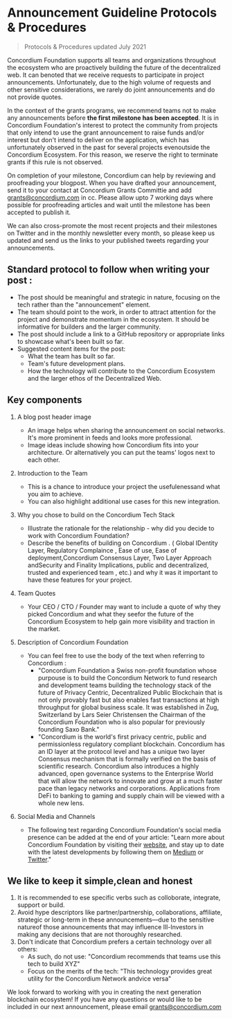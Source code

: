 # Announcement Guideline Protocols & Procedures

> Protocols & Procedures updated July 2021

Concordium Foundation supports all teams and organizations throughout the ecosystem who are proactively building the future of the decentralized web. It can benoted that we receive requests to participate in project announcements. Unfortunately, due to the high volume of requests and other sensitive considerations, we rarely do joint announcements and do not provide quotes.

In the context of the grants programs, we recommend teams not to make any announcements before **the first milestone has been accepted**. It is in Concordium Foundation's interest to protect the community from projects that only intend to use the grant announcement to raise funds and/or interest but don't intend to deliver on the application, which has unfortunately observed in the past for several projects evenoutside the Concordium Ecosystem. For this reason, we reserve the right to terminate grants if this rule is not observed.

On completion of your milestone, Concordium can help by reviewing and proofreading your blogpost. When you have drafted your announcement, send it to your contact at Concordium Grants Committie and add grants@concordium.com in cc. Please allow upto 7 working days where possible for proofreading articles and wait until the milestone has been accepted to publish it.

We can also cross-promote the most recent projects and their milestones on Twitter and in the monthly newsletter every month, so please keep us updated and send us the links to your published tweets regarding your announcements.

## Standard protocol to follow when writing your post :

- The post should be meaningful and strategic in nature, focusing on the tech rather than the "announcement" element.
- The team should point to the work, in order to attract attention for the project and demonstrate momentum in the ecosystem. It should be informative for builders and the larger community.
- The post should include a link to a GitHub repository or appropriate links to showcase what's been built so far.
- Suggested content items for the post:
  - What the team has built so far.
  - Team's future development plans.
  - How the technology will contribute to the Concordium Ecosystem and the larger ethos of the Decentralized Web.

## Key components

1. A blog post header image
   - An image helps when sharing the announcement on social networks. It's more prominent in feeds and looks more professional.
   - Image ideas include showing how Concordium fits into your architecture. Or alternatively you can put the teams' logos next to each other.

2. Introduction to the Team
   - This is a chance to introduce your project the usefulenessand what you aim to achieve.
   - You can also highlight additional use cases for this new integration.

3. Why you chose to build on the Concordium Tech Stack
   - Illustrate the rationale for the relationship - why did you decide to work with Concordium Foundation?
   - Describe the benefits of building on Concordium . ( Global IDentity Layer, Regulatory Complaince , Ease of use, Ease of deployment,Concordium Consensus Layer, Two Layer Approach andSecurity and Finality Implications, public and decentralized, trusted and experienced team , etc.) and why it was it important to have these features for your project.

4. Team Quotes
   - Your CEO / CTO / Founder may want to include a quote of why they picked Concordium and what they seefor the future of the Concordium Ecosystem to help gain more visibility and traction in the market.

5. Description of Concordium Foundation
   - You can feel free to use the body of the text when referring to Concordium :
     - "Concordium Foundation a Swiss non-profit foundation whose purpouse is to build the Concordium Network to fund research and development teams building the
technology stack of the future of Privacy Centric, Decentralized Public Blockchain that is not only provably fast but also enables fast transactions at high throughput for global business scale. It was established in Zug, Switzerland by Lars Seier Christensen the Chairman of the Concordium Foundation who is also popular for previously founding Saxo Bank."
     - "Concordium is the world's first privacy centric, public and permissionless regulatory compliant blockchain. Concordium has an ID layer at the protocol level and has a unique two layer Consensus mechanism that is formally verified on the basis of scientific research. Concordium also introduces a highly advanced, open governance systems to the Enterprise World that will allow the network to innovate and grow at a much faster pace than legacy networks and corporations. Applications from DeFi to banking to gaming and supply chain will be viewed with a whole new lens. 

6. Social Media and Channels
   - The following text regarding Concordium Foundation's social media presence can be added at the end of your article: "Learn more about Concordium Foundation by visiting their [website](https://concordium.com), and stay up to date with the latest developments by following them on [Medium](https://medium.com/Concordium) or [Twitter](https://twitter.com/ConcordiumNet)."
  
## We like to keep it simple,clean and honest
  
1. It is recommended to ese specific verbs such as colloborate, integrate, support or build.
2. Avoid hype descriptors like partner/partnership, collaborations, affiliate, strategic or long-term in these announcements—due to the sensitive natureof those announcements that may influence Ill-Investors in making any decisions that are not thoroughly researched. 
3. Don't indicate that Concordium prefers a certain technology over all others:
   - As such, do not use: "Concordium recommends that teams use this tech to build XYZ"
   - Focus on the merits of the tech: "This technology provides great utility for the Concordium Network andvice versa"

We look forward to working with you in creating the next generation blockchain ecosystem! If you have any questions or would like to be included in our next announcement, please email grants@concordium.com
